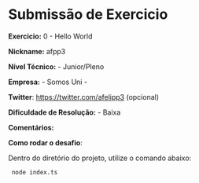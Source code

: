 # Submissão de Exercicio

**Exercicio:** 0 - Hello World

**Nickname:** afpp3

**Nível Técnico:** - Junior/Pleno

**Empresa:** - Somos Uni -

**Twitter**: https://twitter.com/afelipp3 (opcional)

**Dificuldade de Resolução:** - Baixa

**Comentários:**

**Como rodar o desafio**:

Dentro do diretório do projeto, utilize o comando abaixo:

```bash
 node index.ts
```
